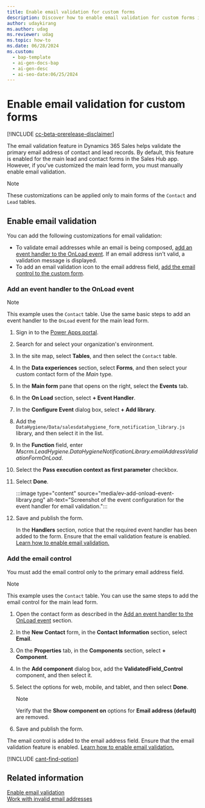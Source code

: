 ```yaml
---
title: Enable email validation for custom forms
description: Discover how to enable email validation for custom forms in Sales Hub, ensuring primary email addresses of contacts and leads are valid.
author: udaykirang
ms.author: udag
ms.reviewer: udag
ms.topic: how-to
ms.date: 06/28/2024
ms.custom:
  - bap-template
  - ai-gen-docs-bap
  - ai-gen-desc
  - ai-seo-date:06/25/2024
---
```


# Enable email validation for custom forms

[!INCLUDE [cc-beta-prerelease-disclaimer](../includes/cc-beta-prerelease-disclaimer.md)]

The email validation feature in Dynamics 365 Sales helps validate the primary email address of contact and lead records. By default, this feature is enabled for the main lead and contact forms in the Sales Hub app. However, if you've customized the main lead form, you must manually enable email validation.

> [!NOTE]
> These customizations can be applied only to main forms of the `Contact` and `Lead` tables.

## Enable email validation

You can add the following customizations for email validation:

- To validate email addresses while an email is being composed, [add an event handler to the OnLoad event](#add-an-event-handler-to-the-onload-event). If an email address isn't valid, a validation message is displayed.
- To add an email validation icon to the email address field, [add the email control to the custom form](#add-the-email-control).

### Add an event handler to the OnLoad event

> [!NOTE]
> This example uses the `Contact` table. Use the same basic steps to add an event handler to the `OnLoad` event for the main lead form.

1. Sign in to the [Power Apps portal](https://make.powerapps.com/).
1. Search for and select your organization's environment.
1. In the site map, select **Tables**, and then select the `Contact` table.
1. In the **Data experiences** section, select **Forms**, and then select your custom contact form of the *Main* type.
1. In the **Main form** pane that opens on the right, select the **Events** tab.
1. In the **On Load** section, select **+ Event Handler**.
1. In the **Configure Event** dialog box, select **+ Add library**.
1. Add the `DataHygiene/Data/salesdatahygiene_form_notification_library.js` library, and then select it in the list.
1. In the **Function** field, enter *Mscrm.LeadHygiene.DataHygieneNotificationLibrary.emailAddressValidationFormOnLoad*.
1. Select the **Pass execution context as first parameter** checkbox.
1. Select **Done**.

    :::image type="content" source="media/ev-add-onload-event-library.png" alt-text="Screenshot of the event configuration for the event handler for email validation.":::

1. Save and publish the form.

    In the **Handlers** section, notice that the required event handler has been added to the form. Ensure that the email validation feature is enabled. [Learn how to enable email validation.](enable-email-validation.md)

### Add the email control

You must add the email control only to the primary email address field.

> [!NOTE]
> This example uses the `Contact` table. You can use the same steps to add the email control for the main lead form.

1. Open the contact form as described in the [Add an event handler to the OnLoad event](#add-an-event-handler-to-the-onload-event) section.
1. In the **New Contact** form, in the **Contact Information** section, select **Email**.
1. On the **Properties** tab, in the **Components** section, select **+ Component**.
1. In the **Add component** dialog box, add the **ValidatedField_Control** component, and then select it.
1. Select the options for web, mobile, and tablet, and then select **Done**.

    > [!NOTE]
    > Verify that the **Show component on** options for **Email address (default)** are removed.

1. Save and publish the form.

The email control is added to the email address field. Ensure that the email validation feature is enabled. [Learn how to enable email validation.](enable-email-validation.md)

[!INCLUDE [cant-find-option](../includes/cant-find-option.md)]

## Related information

[Enable email validation](enable-email-validation.md)  
[Work with invalid email addresses](work-invalid-email-addresses.md)
